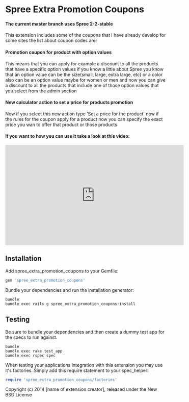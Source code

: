 Spree Extra Promotion Coupons
==========================

#### The current master branch uses Spree 2-2-stable

This extension includes some of the coupons that I have already develop
for some sites the list about coupon codes are:

#### Promotion coupon for product with option values

This means that you can apply for example a discount to all the products
that have a specific option values if you know a little about Spree you
know that an option value can be the size(small, large, extra large,
etc) or a color also can be an option value maybe for women or men and now you can give a discount to
all the products that include one of those option values that you select
from the admin section

#### New calculator action to set a price for products promotion

Now if you select this new action type 'Set a price for the product' now
if the rules for the coupon apply for a product now you can specify the
exact price you wan to offer that product or those products

#### If you want to how you can use it take a look at this video:

<iframe width="560" height="315" src="http://www.youtube.com/embed/1syikOrPDtk" frameborder="0" allowfullscreen></iframe>

Installation
------------

Add spree_extra_promotion_coupons to your Gemfile:

```ruby
gem 'spree_extra_promotion_coupons'
```

Bundle your dependencies and run the installation generator:

```shell
bundle
bundle exec rails g spree_extra_promotion_coupons:install
```

Testing
-------

Be sure to bundle your dependencies and then create a dummy test app for the specs to run against.

```shell
bundle
bundle exec rake test_app
bundle exec rspec spec
```

When testing your applications integration with this extension you may use it's factories.
Simply add this require statement to your spec_helper:

```ruby
require 'spree_extra_promotion_coupons/factories'
```

Copyright (c) 2014 [name of extension creator], released under the New BSD License
